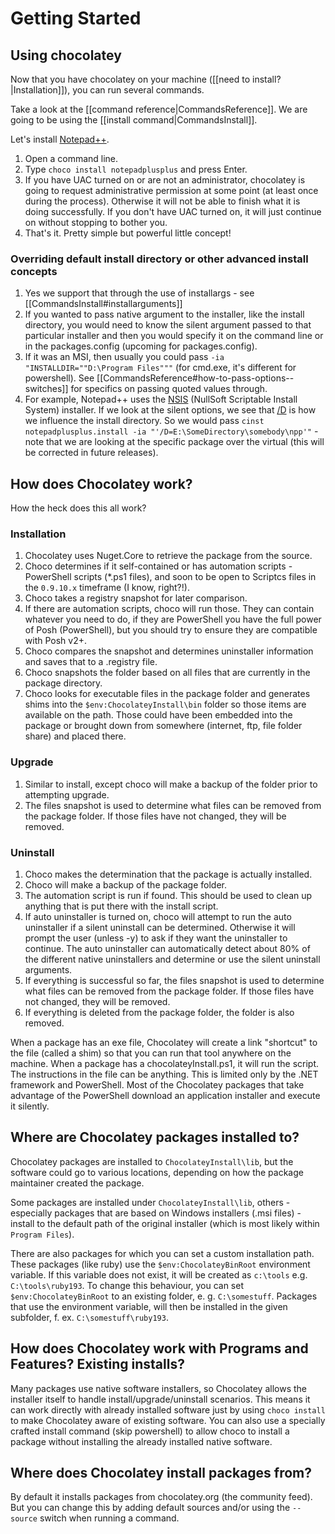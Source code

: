 # Getting Started
## Using chocolatey
Now that you have chocolatey on your machine ([[need to install?|Installation]]), you can run several commands.

Take a look at the [[command reference|CommandsReference]]. We are going to be using the [[install command|CommandsInstall]].

Let's install [Notepad++](http://notepad-plus-plus.org/).

1. Open a command line.
1. Type `choco install notepadplusplus` and press Enter.
1. If you have UAC turned on or are not an administrator, chocolatey is going to request administrative permission at some point (at least once during the process). Otherwise it will not be able to finish what it is doing successfully. If you don't have UAC turned on, it will just continue on without stopping to bother you.
1. That's it. Pretty simple but powerful little concept!

### Overriding default install directory or other advanced install concepts

1. Yes we support that through the use of installargs - see [[CommandsInstall#installarguments]]
1. If you wanted to pass native argument to the installer, like the install directory, you would need to know the silent argument passed to that particular installer and then you would specify it on the command line or in the packages.config (upcoming for packages.config).
1. If it was an MSI, then usually you could pass `-ia "INSTALLDIR=""D:\Program Files"""` (for cmd.exe, it's different for powershell). See [[CommandsReference#how-to-pass-options--switches]] for specifics on passing quoted values through.
1. For example, Notepad++ uses the [NSIS](http://nsis.sourceforge.net/Main_Page) (NullSoft Scriptable Install System) installer. If we look at the silent options, we see that [/D](http://nsis.sourceforge.net/Docs/Chapter3.html#installerusagecommon) is how we influence the install directory. So we would pass `cinst notepadplusplus.install -ia "'/D=E:\SomeDirectory\somebody\npp'"` -note that we are looking at the specific package over the virtual (this will be corrected in future releases).

## How does Chocolatey work?
How the heck does this all work?

### Installation

1. Chocolatey uses Nuget.Core to retrieve the package from the source.
2. Choco determines if it self-contained or has automation scripts - PowerShell scripts (*.ps1 files), and soon to be open to Scriptcs files in the `0.9.10.x` timeframe (I know, right?!).
3. Choco takes a registry snapshot for later comparison.
4. If there are automation scripts, choco will run those. They can contain whatever you need to do, if they are PowerShell you have the full power of Posh (PowerShell), but you should try to ensure they are compatible with Posh v2+.
5. Choco compares the snapshot and determines uninstaller information and saves that to a .registry file.
6. Choco snapshots the folder based on all files that are currently in the package directory.
7. Choco looks for executable files in the package folder and generates shims into the `$env:ChocolateyInstall\bin` folder so those items are available on the path. Those could have been embedded into the package or brought down from somewhere (internet, ftp, file folder share) and placed there.

### Upgrade

1. Similar to install, except choco will make a backup of the folder prior to attempting upgrade.
2. The files snapshot is used to determine what files can be removed from the package folder. If those files have not changed, they will be removed.

### Uninstall

1. Choco makes the determination that the package is actually installed.
2. Choco will make a backup of the package folder.
3. The automation script is run if found. This should be used to clean up anything that is put there with the install script.
4. If auto uninstaller is turned on, choco will attempt to run the auto uninstaller if a silent uninstall can be determined. Otherwise it will prompt the user (unless -y) to ask if they want the uninstaller to continue. The auto uninstaller can automatically detect about 80% of the different native uninstallers and determine or use the silent uninstall arguments.
5. If everything is successful so far, the files snapshot is used to determine what files can be removed from the package folder. If those files have not changed, they will be removed. 
6. If everything is deleted from the package folder, the folder is also removed.


When a package has an exe file, Chocolatey will create a link "shortcut" to the file (called a shim) so that you can run that tool anywhere on the machine.
When a package has a chocolateyInstall.ps1, it will run the script. The instructions in the file can be anything. This is limited only by the .NET framework and PowerShell.
Most of the Chocolatey packages that take advantage of the PowerShell download an application installer and execute it silently.


## Where are Chocolatey packages installed to?

Chocolatey packages are installed to `ChocolateyInstall\lib`, but the software could go to various locations, depending on how the package maintainer created the package.

Some packages are installed under `ChocolateyInstall\lib`, others - especially packages that are based on Windows installers (.msi files) - install to the default path of the original installer (which is most likely within `Program Files`).

There are also packages for which you can set a custom installation path. These packages (like ruby) use the `$env:ChocolateyBinRoot` environment variable. If this variable does not exist, it will be created as `c:\tools` e.g. `C:\tools\ruby193`. To change this behaviour, you can set `$env:ChocolateyBinRoot` to an existing folder, e. g. `C:\somestuff`. Packages that use the environment variable, will then be installed in the given subfolder, f. ex. `C:\somestuff\ruby193`.

## How does Chocolatey work with Programs and Features? Existing installs?

Many packages use native software installers, so Chocolatey allows the installer itself to handle install/upgrade/uninstall scenarios. This means it can work directly with already installed software just by using `choco install` to make Chocolatey aware of existing software. You can also use a specially crafted install command (skip powershell) to allow choco to install a package without installing the already installed native software.

## Where does Chocolatey install packages from?
By default it installs packages from chocolatey.org (the community feed). But you can change this by adding default sources and/or using the  `--source` switch when running a command.